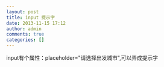 ```yaml
---
layout: post
title: input 提示字
date: 2013-11-15 17:12
author: admin
comments: true
categories: []
---
```

input有个属性：placeholder="请选择出发城市",可以弄成提示字
